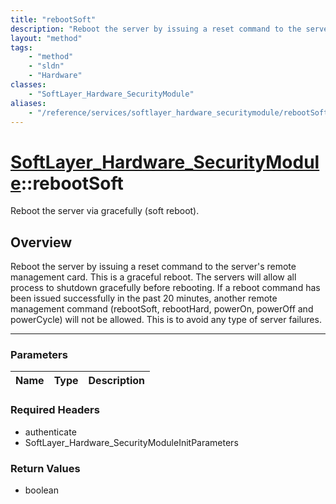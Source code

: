 ```yaml
---
title: "rebootSoft"
description: "Reboot the server by issuing a reset command to the server's remote management card.  This is a graceful reboot. The ser... "
layout: "method"
tags:
    - "method"
    - "sldn"
    - "Hardware"
classes:
    - "SoftLayer_Hardware_SecurityModule"
aliases:
    - "/reference/services/softlayer_hardware_securitymodule/rebootSoft"
---
```

# [SoftLayer_Hardware_SecurityModule](/reference/services/SoftLayer_Hardware_SecurityModule)::rebootSoft


Reboot the server via gracefully (soft reboot).


## Overview 
Reboot the server by issuing a reset command to the server's remote management card.  This is a graceful reboot. The servers will allow all process to shutdown gracefully before rebooting.  If a reboot command has been issued successfully in the past 20 minutes, another remote management command (rebootSoft, rebootHard, powerOn, powerOff and powerCycle) will not be allowed.  This is to avoid any type of server failures. 

-----

### Parameters 
|Name | Type | Description |
| --- | --- | --- |


### Required Headers
* authenticate
* SoftLayer_Hardware_SecurityModuleInitParameters


### Return Values
* boolean




